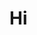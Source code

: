 # Hi

 <!-- LANGUAGES BREAKDOWN (STATIC EXAMPLE) START -->

 <!-- LANGUAGES BREAKDOWN (STATIC EXAMPLE) END -->

